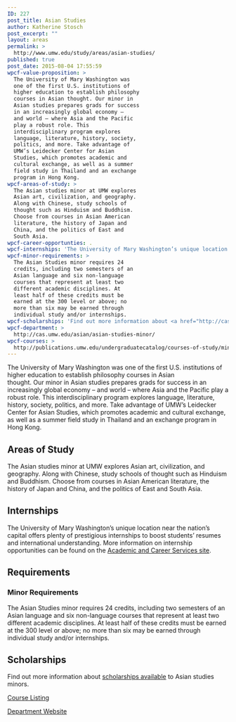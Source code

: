 ```yaml
---
ID: 227
post_title: Asian Studies
author: Katherine Stosch
post_excerpt: ""
layout: areas
permalink: >
  http://www.umw.edu/study/areas/asian-studies/
published: true
post_date: 2015-08-04 17:55:59
wpcf-value-proposition: >
  The University of Mary Washington was
  one of the first U.S. institutions of
  higher education to establish philosophy
  courses in Asian thought. Our minor in
  Asian studies prepares grads for success
  in an increasingly global economy –
  and world – where Asia and the Pacific
  play a robust role. This
  interdisciplinary program explores
  language, literature, history, society,
  politics, and more. Take advantage of
  UMW’s Leidecker Center for Asian
  Studies, which promotes academic and
  cultural exchange, as well as a summer
  field study in Thailand and an exchange
  program in Hong Kong.
wpcf-areas-of-study: >
  The Asian studies minor at UMW explores
  Asian art, civilization, and geography.
  Along with Chinese, study schools of
  thought such as Hinduism and Buddhism.
  Choose from courses in Asian American
  literature, the history of Japan and
  China, and the politics of East and
  South Asia.
wpcf-career-opportunties: .
wpcf-internships: 'The University of Mary Washington’s unique location near the nation’s capital offers plenty of prestigious internships to boost students’ resumes and international understanding. More information on internship opportunities can be found on the <a href="http://academics.umw.edu/academicandcareerservices/links-to-internship-opportunities/">Academic and Career Services site</a>.'
wpcf-minor-requirements: >
  The Asian Studies minor requires 24
  credits, including two semesters of an
  Asian language and six non-language
  courses that represent at least two
  different academic disciplines. At
  least half of these credits must be
  earned at the 300 level or above; no
  more than six may be earned through
  individual study and/or internships.
wpcf-scholarships: 'Find out more information about <a href="http://cas.umw.edu/asian/scholarship/">scholarships available</a> to Asian studies minors.'
wpcf-department: >
  http://cas.umw.edu/asian/asian-studies-minor/
wpcf-courses: >
  http://publications.umw.edu/undergraduatecatalog/courses-of-study/minors/asns/
---
```


<!-- Types Custom Fields: -->

<!-- value-proposition -->
The University of Mary Washington was one of the first U.S. institutions of higher education to establish philosophy courses in Asian thought. Our minor in Asian studies prepares grads for success in an increasingly global economy – and world – where Asia and the Pacific play a robust role. This interdisciplinary program explores language, literature, history, society, politics, and more. Take advantage of UMW’s Leidecker Center for Asian Studies, which promotes academic and cultural exchange, as well as a summer field study in Thailand and an exchange program in Hong Kong.
<!-- End value-proposition -->

<!-- areas-of-study -->
<h2>Areas of Study</h2>The Asian studies minor at UMW explores Asian art, civilization, and geography. Along with Chinese, study schools of thought such as Hinduism and Buddhism. Choose from courses in Asian American literature, the history of Japan and China, and the politics of East and South Asia.
<!-- End areas-of-study -->

<!-- internships -->
<h2>Internships</h2>The University of Mary Washington’s unique location near the nation’s capital offers plenty of prestigious internships to boost students’ resumes and international understanding. More information on internship opportunities can be found on the <a href="http://academics.umw.edu/academicandcareerservices/links-to-internship-opportunities/">Academic and Career Services site</a>.
<!-- End internships -->

<!-- requirements -->
<h2>Requirements</h2>
<!-- minor-requirements -->
<h3>Minor Requirements</h3>The Asian Studies minor requires 24 credits, including two semesters of an Asian language and six non-language courses that represent at least two different academic disciplines. At least half of these credits must be earned at the 300 level or above; no more than six may be earned through individual study and/or internships.
<!-- End minor-requirements -->

<!-- End requirements -->

<!-- scholarships -->
<h2>Scholarships</h2>Find out more information about <a href="http://cas.umw.edu/asian/scholarship/">scholarships available</a> to Asian studies minors.
<!-- End scholarships -->

<!-- courses -->
<a href="http://publications.umw.edu/undergraduatecatalog/courses-of-study/minors/asns/" class="button">Course Listing</a>
<!-- End courses -->

<!-- department -->
<a href="http://cas.umw.edu/asian/asian-studies-minor/" class="button">Department Website</a>
<!-- End department -->

<!-- End Types Custom Fields -->